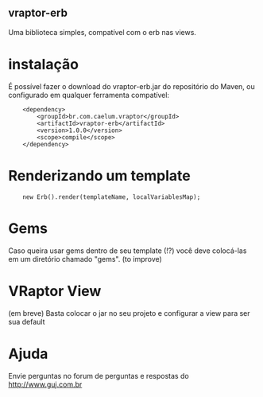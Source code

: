 ## vraptor-erb

Uma biblioteca simples, compatível com o erb nas views.

# instalação

É possível fazer o download do vraptor-erb.jar do repositório do Maven, ou configurado em qualquer ferramenta compatível:

		<dependency>
			<groupId>br.com.caelum.vraptor</groupId>
			<artifactId>vraptor-erb</artifactId>
			<version>1.0.0</version>
			<scope>compile</scope>
		</dependency>


# Renderizando um template

		new Erb().render(templateName, localVariablesMap);
	
# Gems
		
Caso queira usar gems dentro de seu template (!?) você deve colocá-las em um diretório chamado "gems". (to improve)

# VRaptor View

(em breve) Basta colocar o jar no seu projeto e configurar a view para ser sua default

# Ajuda

Envie perguntas no forum de perguntas e respostas do http://www.guj.com.br